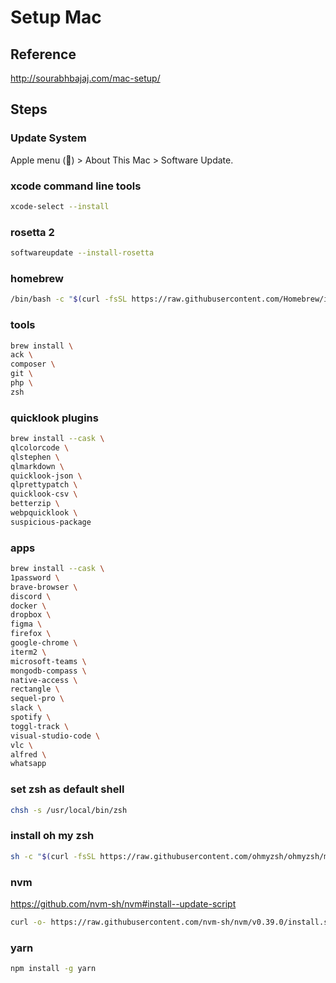 # Setup Mac

## Reference

http://sourabhbajaj.com/mac-setup/

## Steps

### Update System

Apple menu () > About This Mac > Software Update.

### xcode command line tools

```sh
xcode-select --install
```

### rosetta 2

```sh
softwareupdate --install-rosetta
```

### homebrew

```sh
/bin/bash -c "$(curl -fsSL https://raw.githubusercontent.com/Homebrew/install/HEAD/install.sh)"
```

### tools

```sh
brew install \
ack \
composer \
git \
php \
zsh
```

### quicklook plugins

```sh
brew install --cask \
qlcolorcode \
qlstephen \
qlmarkdown \
quicklook-json \
qlprettypatch \
quicklook-csv \
betterzip \
webpquicklook \
suspicious-package
```

### apps

```sh
brew install --cask \
1password \
brave-browser \
discord \
docker \
dropbox \
figma \
firefox \
google-chrome \
iterm2 \
microsoft-teams \
mongodb-compass \
native-access \
rectangle \
sequel-pro \
slack \
spotify \
toggl-track \
visual-studio-code \
vlc \
alfred \
whatsapp
```

### set zsh as default shell

```sh
chsh -s /usr/local/bin/zsh
```

### install oh my zsh

```sh
sh -c "$(curl -fsSL https://raw.githubusercontent.com/ohmyzsh/ohmyzsh/master/tools/install.sh)"
```

### nvm

https://github.com/nvm-sh/nvm#install--update-script

```sh
curl -o- https://raw.githubusercontent.com/nvm-sh/nvm/v0.39.0/install.sh | bash
```

### yarn

```sh
npm install -g yarn
```
